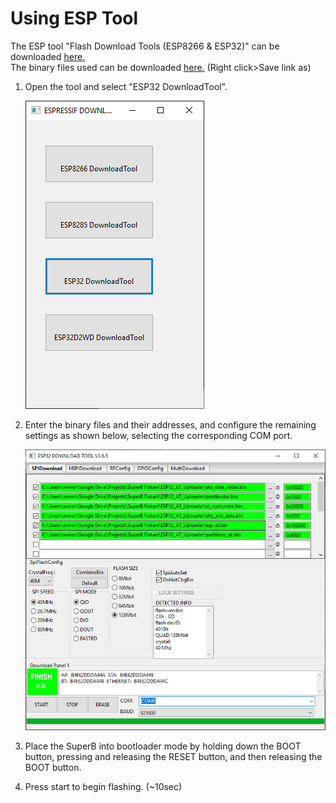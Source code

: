# Using ESP Tool

The ESP tool "Flash Download Tools \(ESP8266 & ESP32\)" can be downloaded [here.](https://www.espressif.com/en/support/download/other-tools)  
The binary files used can be downloaded [here.](https://github.com/macchina/docs/raw/master/superB/flashing/ESP32_AT_Uploader.zip) \(Right click&gt;Save link as\)

1. Open the tool and select "ESP32 DownloadTool".

   ![Image showing tool selection screen, &quot;ESP32 DownloadTool&quot; is selected](../../.gitbook/assets/1.PNG)

2. Enter the binary files and their addresses, and configure the remaining settings as shown below, selecting the corresponding COM port.

   ![Image showing settings for the ESP tool](../../.gitbook/assets/2%20%281%29.PNG)

3. Place the SuperB into bootloader mode by holding down the BOOT button, pressing and releasing the RESET button, and then releasing the BOOT button.
4. Press start to begin flashing. \(~10sec\)

